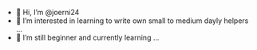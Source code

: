 - 👋 Hi, I’m @joerni24
- 👀 I’m interested in learning to write own small to medium dayly helpers ...
- 🌱 I’m still beginner and currently learning ...


<!---
joerni24/joerni24 is a ✨ special ✨ repository because its `README.md` (this file) appears on your GitHub profile.
You can click the Preview link to take a look at your changes.
--->
